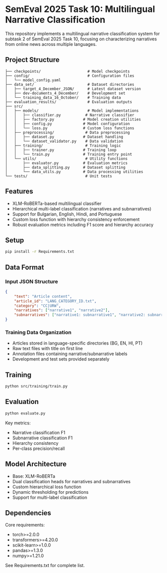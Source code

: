 # SemEval 2025 Task 10: Multilingual Narrative Classification

This repository implements a multilingual narrative classification system for subtask 2 of SemEval 2025 Task 10, focusing on characterizing narratives from online news across multiple languages.

## Project Structure
```
├── checkpoints/                     # Model checkpoints
├── config/                          # Configuration files
│   └── model_config.yaml
├── data_set/                        # Dataset directories
│   ├── target_4_December_JSON/      # Latest dataset version
│   ├── dev-documents_4_December/    # Development set
│   └── training_data_16_October/    # Training data
├── evaluation_results/              # Evaluation outputs
├── src/
│   ├── models/                      # Model implementations
│   │   ├── classifier.py           # Narrative classifier
│   │   ├── factory.py             # Model creation utilities
│   │   ├── config.py              # Model configuration
│   │   └── loss.py                # Custom loss functions
│   ├── preprocessing/              # Data preprocessing 
│   │   ├── dataset.py             # Dataset handling
│   │   └── dataset_validator.py    # Data validation
│   ├── training/                   # Training logic
│   │   ├── trainer.py             # Training loop
│   │   └── train.py               # Training entry point
│   └── utils/                      # Utility functions
│       ├── evaluator.py           # Evaluation metrics
│       ├── data_splitting.py      # Dataset splitting
│       └── data_utils.py          # Data processing utilities
└── tests/                          # Unit tests
```

## Features
- XLM-RoBERTa-based multilingual classifier
- Hierarchical multi-label classification (narratives and subnarratives)
- Support for Bulgarian, English, Hindi, and Portuguese
- Custom loss function with hierarchy consistency enforcement
- Robust evaluation metrics including F1 score and hierarchy accuracy

## Setup

```bash
pip install -r Requirements.txt
```

## Data Format
### Input JSON Structure
```json
{
    "text": "Article content",
    "article_id": "LANG_CATEGORY_ID.txt",
    "category": "CC|URW",  
    "narratives": ["narrative1", "narrative2"],
    "subnarratives": ["narrative1: subnarrative1", "narrative2: subnarrative2"]
}
```

### Training Data Organization
- Articles stored in language-specific directories (BG, EN, HI, PT)
- Raw text files with title on first line
- Annotation files containing narrative/subnarrative labels
- Development and test sets provided separately

## Training
```bash
python src/training/train.py
```

## Evaluation
```bash
python evaluate.py
```

Key metrics:
- Narrative classification F1
- Subnarrative classification F1
- Hierarchy consistency
- Per-class precision/recall

## Model Architecture
- Base: XLM-RoBERTa
- Dual classification heads for narratives and subnarratives
- Custom hierarchical loss function
- Dynamic thresholding for predictions
- Support for multi-label classification

## Dependencies
Core requirements:
- torch>=2.0.0
- transformers>=4.20.0
- scikit-learn>=1.0.0
- pandas>=1.3.0
- numpy>=1.21.0

See Requirements.txt for complete list.